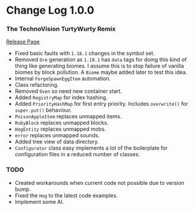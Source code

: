 # Change Log 1.0.0
### The TechnoVision TurtyWurty Remix

[Release Page](https://github.com/jackokring/ExactFeather396/releases)

* Fixed basic faults with `1.18.1` changes in the symbol set.
* Removed `Ore` generation as `1.18.1` has `data` tags for doing this kind of thing like generating biomes. I assume this is to stop failure of vanilla biomes by block pollution. A `Biome` maybe added later to test this idea.
* Internal `ForgeSpawnEggItem` automation.
* Class refactoring.
* Removed `Oven` so need new container start.
* Added `RegistryMap` for index hashing.
* Added `PriorityHashMap` for first entry priority. Includes `overwrite()` for `super.put()` behaviour.
* `PoisonAppleItem` replaces unmapped items.
* `RubyBlock` replaces unmapped blocks.
* `HogEntity` replaces unmapped mobs.
* `error` replaces unmapped sounds.
* Added tree view of data directory.
* `Configurator` class easy implements a lot of the boilerplate for configuration files in a reduced number of classes.

### TODO

* Created workarounds when current code not possible due to version bump.
* Fixed the `Hog` to the latest code examples.
* Implement some AI.